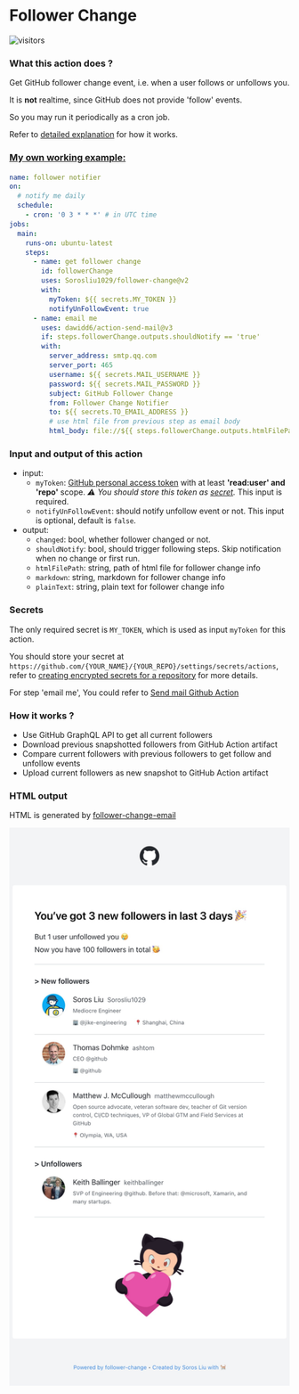 # Follower Change

![visitors](https://visitor-badge.glitch.me/badge?page_id=Sorosliu1029.follower-change)

### What this action does ?

Get GitHub follower change event, i.e. when a user follows or unfollows you.

It is **not** realtime, since GitHub does not provide 'follow' events.

So you may run it periodically as a cron job.

Refer to [detailed explanation](#how-it-works-) for how it works.

### [My own working example:](https://github.com/Sorosliu1029/Sorosliu1029/blob/master/.github/workflows/follower-notifier.yml)

```yaml
name: follower notifier
on:
  # notify me daily
  schedule:
    - cron: '0 3 * * *' # in UTC time
jobs:
  main:
    runs-on: ubuntu-latest
    steps:
      - name: get follower change
        id: followerChange
        uses: Sorosliu1029/follower-change@v2
        with:
          myToken: ${{ secrets.MY_TOKEN }}
          notifyUnFollowEvent: true
      - name: email me
        uses: dawidd6/action-send-mail@v3
        if: steps.followerChange.outputs.shouldNotify == 'true'
        with:
          server_address: smtp.qq.com
          server_port: 465
          username: ${{ secrets.MAIL_USERNAME }}
          password: ${{ secrets.MAIL_PASSWORD }}
          subject: GitHub Follower Change
          from: Follower Change Notifier
          to: ${{ secrets.TO_EMAIL_ADDRESS }}
          # use html file from previous step as email body
          html_body: file://${{ steps.followerChange.outputs.htmlFilePath }}
```
### Input and output of this action

- input:
  - `myToken`: [GitHub personal access token](https://github.com/settings/tokens/new) with at least **'read:user' and 'repo'** scope. _⚠️ You should store this token as [secret](#secrets)._ This input is required.
  - `notifyUnFollowEvent`: should notify unfollow event or not. This input is optional, default is `false`.
- output:
  - `changed`: bool, whether follower changed or not.
  - `shouldNotify`: bool, should trigger following steps. Skip notification when no change or first run.
  - `htmlFilePath`: string, path of html file for follower change info
  - `markdown`: string, markdown for follower change info
  - `plainText`: string, plain text for follower change info

### Secrets

The only required secret is `MY_TOKEN`, which is used as input `myToken` for this action.

You should store your secret at `https://github.com/{YOUR_NAME}/{YOUR_REPO}/settings/secrets/actions`, refer to [creating encrypted secrets for a repository](https://docs.github.com/en/actions/security-guides/encrypted-secrets#creating-encrypted-secrets-for-a-repository) for more details.

For step 'email me', You could refer to [Send mail Github Action](https://github.com/dawidd6/action-send-mail)

### How it works ?

- Use GitHub GraphQL API to get all current followers
- Download previous snapshotted followers from GitHub Action artifact
- Compare current followers with previous followers to get follow and unfollow events
- Upload current followers as new snapshot to GitHub Action artifact

### HTML output

HTML is generated by [follower-change-email](https://github.com/Sorosliu1029/follower-change-email)

![html-screenshot](./docs/html-screenshot.jpg)
